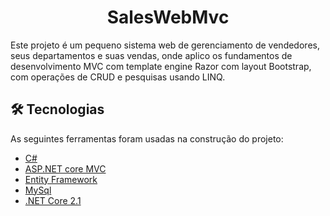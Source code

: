 <h1 align="center">SalesWebMvc</h1>

<p>
Este projeto é um pequeno sistema web de gerenciamento de vendedores, seus departamentos e suas vendas,
onde aplico os fundamentos de desenvolvimento MVC com template engine Razor com layout Bootstrap, com operações de CRUD e pesquisas usando LINQ.
</p>


## 🛠 Tecnologias
As seguintes ferramentas foram usadas na construção do projeto:

- [C#](https://docs.microsoft.com/pt-br/dotnet/csharp/)
- [ASP.NET core MVC](https://docs.microsoft.com/pt-br/aspnet/core/tutorials/first-mvc-app/start-mvc?view=aspnetcore-5.0&tabs=visual-studio)
- [Entity Framework](https://docs.microsoft.com/pt-br/ef/)
- [MySql](https://www.mysql.com/)
- [.NET Core 2.1](https://dotnet.microsoft.com/download/dotnet/2.1)
